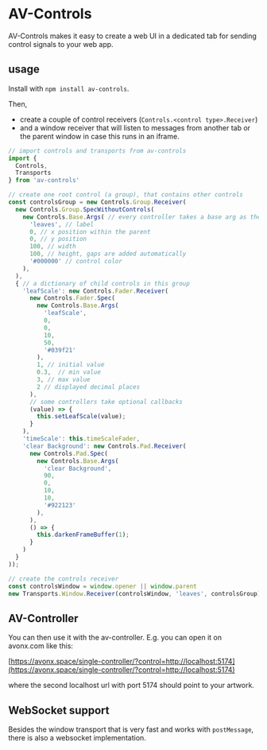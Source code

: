 # AV-Controls
AV-Controls makes it easy to create a web UI in a dedicated tab for sending control signals to your web app. 


## usage

Install with `npm install av-controls`. 

Then, 
- create a couple of control receivers (`Controls.<control type>.Receiver`)
- and a window receiver that will listen to messages from another tab or the parent window in case this runs in an iframe. 

```ts
// import controls and transports from av-controls
import {
  Controls, 
  Transports
} from 'av-controls'

// create one root control (a group), that contains other controls
const controlsGroup = new Controls.Group.Receiver(
  new Controls.Group.SpecWithoutControls(
    new Controls.Base.Args( // every controller takes a base arg as the first constructor argument
      'leaves', // label 
      0, // x position within the parent
      0, // y position 
      100, // width
      100, // height, gaps are added automatically
      '#000000' // control color
    ),
  ), 
  { // a dictionary of child controls in this group
    'leafScale': new Controls.Fader.Receiver(
      new Controls.Fader.Spec(
        new Controls.Base.Args(
          'leafScale',
          0,
          0,
          10,
          50,
          '#039f21'
        ), 
        1, // initial value
        0.3,  // min value
        3, // max value
        2 // displayed decimal places
      ), 
      // some controllers take optional callbacks 
      (value) => {
        this.setLeafScale(value);
      }
    ), 
    'timeScale': this.timeScaleFader,
    'clear Background': new Controls.Pad.Receiver(
      new Controls.Pad.Spec(
        new Controls.Base.Args(
          'clear Background',
          90,
          0,
          10,
          10,
          '#922123'
        ),
      ),
      () => {
        this.darkenFrameBuffer(1);
      }
    )
  }
));

// create the controls receiver
const controlsWindow = window.opener || window.parent
new Transports.Window.Receiver(controlsWindow, 'leaves', controlsGroup)
```

## AV-Controller
You can then use it with the av-controller. 
E.g. you can open it on avonx.com like this: 

[https://avonx.space/single-controller/?control=http://localhost:5174](https://avonx.space/single-controller/?control=http://localhost:5174)

where the second localhost url with port 5174 should point to your artwork. 

## WebSocket support
Besides the window transport that is very fast and works with `postMessage`, there is also a websocket implementation. 

